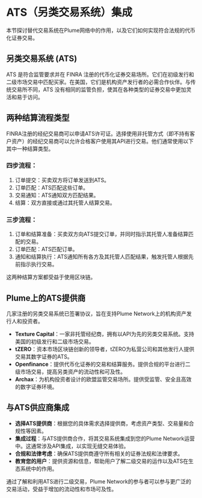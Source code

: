 # ATS（另类交易系统）集成

本节探讨替代交易系统在Plume网络中的作用，以及它们如何实现符合法规的代币化证券交易。

## 另类交易系统 (ATS)

ATS 是符合监管要求并在 FINRA 注册的代币化证券交易场所。它们在初级发行和二级市场交易中匹配买家。在美国，它们是机构资产发行者的必需合作伙伴。与传统交易所不同，ATS 没有相同的监管负担，使其在各种类型的证券交易中更加灵活和易于访问。

## 两种结算流程类型

FINRA注册的经纪交易商可以申请ATS许可证。选择使用非托管方式（即不持有客户资产）的经纪交易商可以允许合格客户使用其API进行交易。他们通常使用以下其中一种结算类型。

### 四步流程：

1. 订单提交：买卖双方将订单发送到ATS。
2. 订单匹配：ATS匹配这些订单。
3. 交易通知：ATS通知双方匹配结果。
4. 结算：双方直接或通过其托管人结算交易。

### 三步流程：

1. 订单和结算准备：买卖双方向ATS提交订单，并同时指示其托管人准备结算匹配的交易。
2. 订单匹配：ATS匹配订单。
3. 通知和结算执行：ATS通知所有各方及其托管人匹配结果，触发托管人根据先前指示执行交易。

这两种结算方案都受益于使用区块链。



## Plume上的ATS提供商

几家注册的另类交易系统已签署协议，旨在支持Plume Network上的机构资产发行人和投资者。

* **Texture Capital**：一家非托管经纪商，拥有以API为先的另类交易系统。支持美国的初级发行和二级市场交易。
* **tZERO**：资本市场区块链创新的领导者，tZERO为私营公司和其他发行人提供交易其数字证券的ATS。
* **Openfinance**：提供代币化证券的交易和结算服务。提供合规的平台进行二级市场交易，提高另类资产的流动性和可及性。
* **Archax**：为机构投资者设计的欧盟监管交易场所。提供受监管、安全且高效的数字证券环境。



## 与ATS供应商集成

* **选择ATS提供商**：根据您的具体需求选择提供商，考虑资产类型、交易量和合规性等因素。
* **集成过程**：与ATS提供商合作，将其交易系统集成到您的Plume Network运营中。这通常涉及API集成，以实现无缝交易体验。
* **合规和法律考虑**：确保ATS提供商遵守所有相关的证券法规和法律要求。
* **教育您的用户**：提供资源和信息，帮助用户了解二级交易的运作以及ATS在生态系统中的作用。

通过了解和利用ATS进行二级交易，Plume Network的参与者可以参与更广泛的交易活动，受益于增加的流动性和市场可及性。
